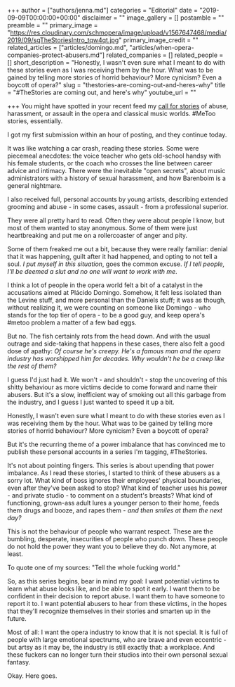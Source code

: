 +++
author = ["authors/jenna.md"]
categories = "Editorial"
date = "2019-09-09T00:00:00+00:00"
disclaimer = ""
image_gallery = []
postamble = ""
preamble = ""
primary_image = "https://res.cloudinary.com/schmopera/image/upload/v1567647468/media/2019/09/sqTheStoriesIntro_tqw4qt.jpg"
primary_image_credit = ""
related_articles = ["articles/domingo.md", "articles/when-opera-companies-protect-abusers.md"]
related_companies = []
related_people = []
short_description = "Honestly, I wasn't even sure what I meant to do with these stories even as I was receiving them by the hour. What was to be gained by telling more stories of horrid behaviour? More cynicism? Even a boycott of opera?"
slug = "thestories-are-coming-out-and-heres-why"
title = "#TheStories are coming out, and here's why"
youtube_url = ""

+++
You might have spotted in your recent feed my [call for stories](https://twitter.com/Schmopera/status/1162076277349715974/photo/1) of abuse, harassment, or assault in the opera and classical music worlds. #MeToo stories, essentially.

I got my first submission within an hour of posting, and they continue today.

It was like watching a car crash, reading these stories. Some were piecemeal anecdotes: the voice teacher who gets old-school handsy with his female students, or the coach who crosses the line between career advice and intimacy. There were the inevitable "open secrets", about music administrators with a history of sexual harassment, and how Barenboim is a general nightmare.

I also received full, personal accounts by young artists, describing extended grooming and abuse - in some cases, assault - from a professional superior.

They were all pretty hard to read. Often they were about people I know, but most of them wanted to stay anonymous. Some of them were just heartbreaking and put me on a rollercoaster of anger and pity.

Some of them freaked me out a bit, because they were really familiar: denial that it was happening, guilt after it had happened, and opting to not tell a soul. _I put myself in this situation_, goes the common excuse. _If I tell people, I'll be deemed a slut and no one will want to work with me_.

I think a lot of people in the opera world felt a bit of a catalyst in the accusations aimed at Plácido Domingo. Somehow, it felt less isolated than the Levine stuff, and more personal than the Daniels stuff; it was as though, without realizing it, we were counting on someone like Domingo - who stands for the top tier of opera - to be a good guy, and keep opera's #metoo problem a matter of a few bad eggs.

But no. The fish certainly rots from the head down. And with the usual outrage and side-taking that happens in these cases, there also felt a good dose of apathy: _Of course he's creepy. He's a famous man and the opera industry has worshipped him for decades. Why wouldn't he be a creep like the rest of them?_

I guess I'd just had it. We won't - and shouldn't - stop the uncovering of this shitty behaviour as more victims decide to come forward and name their abusers. But it's a slow, inefficient way of smoking out all this garbage from the industry, and I guess I just wanted to speed it up a bit.

Honestly, I wasn't even sure what I meant to do with these stories even as I was receiving them by the hour. What was to be gained by telling more stories of horrid behaviour? More cynicism? Even a boycott of opera?

But it's the recurring theme of a power imbalance that has convinced me to publish these personal accounts in a series I'm tagging, #TheStories.

It's not about pointing fingers. This series is about upending that power imbalance. As I read these stories, I started to think of these abusers as a sorry lot. What kind of boss ignores their employees' physical boundaries, even after they've been asked to stop? What kind of teacher uses his power - and private studio - to comment on a student's breasts? What kind of functioning, grown-ass adult lures a younger person to their home, feeds them drugs and booze, and rapes them - _and then smiles at them the next day?_

This is not the behaviour of people who warrant respect. These are the bumbling, desperate, insecurities of people who punch down. These people do not hold the power they want you to believe they do. Not anymore, at least.

To quote one of my sources: "Tell the whole fucking world."

So, as this series begins, bear in mind my goal: I want potential victims to learn what abuse looks like, and be able to spot it early. I want them to be confident in their decision to report abuse. I want them to have someone to report it to. I want potential abusers to hear from these victims, in the hopes that they'll recognize themselves in their stories and smarten up in the future.

Most of all: I want the opera industry to know that it is not special. It is full of people with large emotional spectrums, who are brave and even eccentric - but artsy as it may be, the industry is still exactly that: a workplace. And these fuckers can no longer turn their studios into their own personal sexual fantasy.

Okay. Here goes.